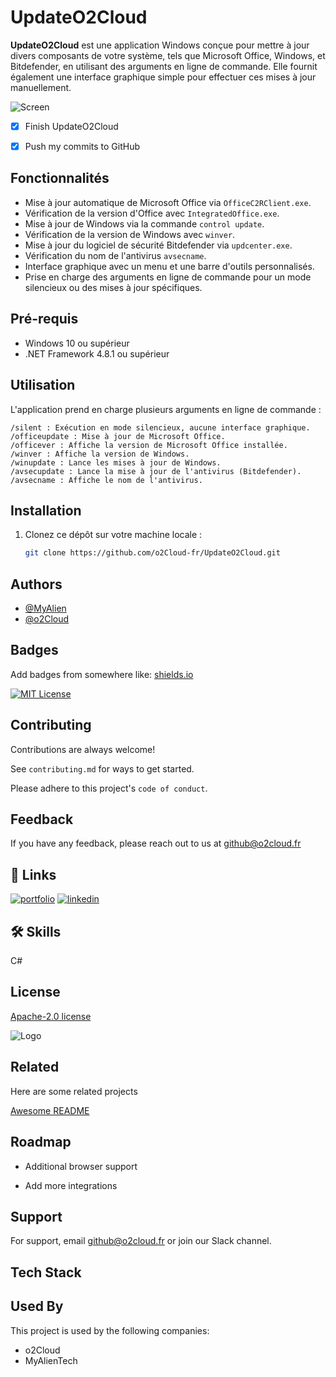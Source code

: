 # UpdateO2Cloud

**UpdateO2Cloud** est une application Windows conçue pour mettre à jour divers composants de votre système, tels que Microsoft Office, Windows, et Bitdefender, en utilisant des arguments en ligne de commande. Elle fournit également une interface graphique simple pour effectuer ces mises à jour manuellement.

![Screen](https://i.imgur.com/DohCsTV.png)

- [X] Finish UpdateO2Cloud
- [X] Push my commits to GitHub


## Fonctionnalités

- Mise à jour automatique de Microsoft Office via `OfficeC2RClient.exe`.
- Vérification de la version d'Office avec `IntegratedOffice.exe`.
- Mise à jour de Windows via la commande `control update`.
- Vérification de la version de Windows avec `winver`.
- Mise à jour du logiciel de sécurité Bitdefender via `updcenter.exe`.
- Vérification du nom de l'antivirus `avsecname`.
- Interface graphique avec un menu et une barre d'outils personnalisés.
- Prise en charge des arguments en ligne de commande pour un mode silencieux ou des mises à jour spécifiques.

## Pré-requis

- Windows 10 ou supérieur
- .NET Framework 4.8.1 ou supérieur

## Utilisation

L'application prend en charge plusieurs arguments en ligne de commande :

    /silent : Exécution en mode silencieux, aucune interface graphique.
    /officeupdate : Mise à jour de Microsoft Office.
    /officever : Affiche la version de Microsoft Office installée.
    /winver : Affiche la version de Windows.
    /winupdate : Lance les mises à jour de Windows.
    /avsecupdate : Lance la mise à jour de l'antivirus (Bitdefender).
    /avsecname : Affiche le nom de l'antivirus.

## Installation

1. Clonez ce dépôt sur votre machine locale :

   ```bash
   git clone https://github.com/o2Cloud-fr/UpdateO2Cloud.git
## Authors

- [@MyAlien](https://www.github.com/MyAlien)
- [@o2Cloud](https://www.github.com/o2Cloud-fr )

## Badges

Add badges from somewhere like: [shields.io](https://shields.io/)

[![MIT License](https://img.shields.io/badge/License-o2Cloud-yellow.svg)]()


## Contributing

Contributions are always welcome!

See `contributing.md` for ways to get started.

Please adhere to this project's `code of conduct`.


## Feedback

If you have any feedback, please reach out to us at github@o2cloud.fr


## 🔗 Links
[![portfolio](https://img.shields.io/badge/my_portfolio-000?style=for-the-badge&logo=ko-fi&logoColor=white)](https://vcard.o2cloud.fr/)
[![linkedin](https://img.shields.io/badge/linkedin-0A66C2?style=for-the-badge&logo=linkedin&logoColor=white)](https://www.linkedin.com/in/remi-simier-2b30142a1/)


## 🛠 Skills
C#


## License

[Apache-2.0 license](https://github.com/o2Cloud-fr/UpdateO2Cloud/blob/main/LICENSE)


![Logo](https://o2cloud.fr/logo/o2Cloud.png)


## Related

Here are some related projects

[Awesome README](https://github.com/o2Cloud-fr/UpdateO2Cloud/blob/main/README.md)


## Roadmap

- Additional browser support

- Add more integrations


## Support

For support, email github@o2cloud.fr or join our Slack channel.


## Tech Stack

## Used By

This project is used by the following companies:

- o2Cloud
- MyAlienTech

